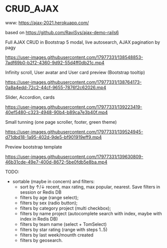 
# CRUD_AJAX

www: https://ajax-2021.herokuapp.com/

based on https://github.com/RaviSys/ajax-demo-rails6

Full AJAX CRUD in Bootstrap 5 modal, live autosearch, AJAX pagination by pagy   

https://user-images.githubusercontent.com/17977331/138548853-7adf69b0-b2f2-4360-9d92-55d4ff0db21c.mp4

Infinity scroll, User avatar and User card preview (Bootstrap tooltip)


https://user-images.githubusercontent.com/17977331/138764173-0a8a4edd-72c2-44cf-9655-7876f2c62026.mp4

Slider, Accordion, cards


https://user-images.githubusercontent.com/17977331/139223419-40ef5480-c323-4948-90b4-b89ca7e3b40f.mp4

Small tunning (one page scroller, footer, green theme)


https://user-images.githubusercontent.com/17977331/139524945-d71dbd18-1a95-402d-9de5-bf901919eff9.mp4

Preview bootstrap template


https://user-images.githubusercontent.com/17977331/139630809-46b31cde-49e7-400d-8672-5be0fdb5e8ba.mp4



TODO: 
- sortable (maybe in concern) and filters: 
  - sort by ↑/↓ recent, max rating, max popular, nearest. Save filters in session or Redis DB
  - filters by age (range select);
  - filters by sex (radio button); 
  - filters by category project (multi checkbox);
  - filters by name project (autocomplete search with index, maybe with index in Redis DB)
  - filters by team name (select + TomSelect)
  - filters by star rating (range with steps 1..5)
  - filters by last week/mounth created
  - filters by geosearch. 
